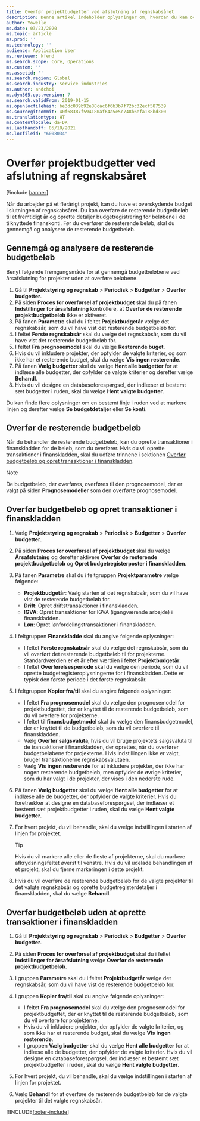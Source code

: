 ```yaml
---
title: Overfør projektbudgetter ved afslutning af regnskabsåret
description: Denne artikel indeholder oplysninger om, hvordan du kan overføre resterende budgetbeløb til fremtidige år og oprette detaljer om budgetregistrering.
author: Yowelle
ms.date: 03/23/2020
ms.topic: article
ms.prod: ''
ms.technology: ''
audience: Application User
ms.reviewer: kfend
ms.search.scope: Core, Operations
ms.custom: ''
ms.assetid: ''
ms.search.region: Global
ms.search.industry: Service industries
ms.author: andchoi
ms.dyn365.ops.version: 7
ms.search.validFrom: 2019-01-15
ms.openlocfilehash: be3dc039b92e88cac6f6b3b7f72bc32ecf587539
ms.sourcegitcommit: 40f68387f594180af64a5e5c748b6efa188bd300
ms.translationtype: HT
ms.contentlocale: da-DK
ms.lasthandoff: 05/10/2021
ms.locfileid: "6008034"
---
```

# <a name="transfer-project-budgets-at-fiscal-year-end"></a>Overfør projektbudgetter ved afslutning af regnskabsåret

[!include [banner](../includes/banner.md)]

Når du arbejder på et flerårigt projekt, kan du have et overskydende budget i slutningen af regnskabsåret. Du kan overføre de resterende budgetbeløb til et fremtidigt år og oprette detaljer budgetregistrering for beløbene i de tilknyttede finanskonti. Før du overfører de resterende beløb, skal du gennemgå og analysere de resterende budgetbeløb.

## <a name="review-and-analyze-remaining-budget-amounts"></a>Gennemgå og analysere de resterende budgetbeløb

Benyt følgende fremgangsmåde for at gennemgå budgetbeløbene ved årsafslutning for projekter uden at overføre beløbene.

1. Gå til **Projektstyring og regnskab** > **Periodisk** > **Budgetter** > **Overfør budgetter**. 
2. På siden **Proces for overførsel af projektbudget** skal du på fanen **Indstillinger for årsafslutning** kontrollere, at **Overfør de resterende projektbudgetbeløb** ikke er aktiveret.
3. På fanen **Parametre** skal du i feltet **Projektbudgetår** vælge det regnskabsår, som du vil have vist det resterende budgetbeløb for. 
4. I feltet **Første regnskabsår** skal du vælge det regnskabsår, som du vil have vist det resterende budgetbeløb for. 
5. I feltet **Fra prognosemodel** skal du vælge **Resterende buget**. 
6. Hvis du vil inkludere projekter, der opfylder de valgte kriterier, og som ikke har et resterende budget, skal du vælge **Vis ingen resterende**.  
7. På fanen **Vælg budgetter** skal du vælge **Hent alle budgetter** for at indlæse alle budgetter, der opfylder de valgte kriterier og derefter vælge **Behandl**. 
8. Hvis du vil designe en databaseforespørgsel, der indlæser et bestemt sæt budgetter i ruden, skal du vælge **Hent valgte budgetter**.

Du kan finde flere oplysninger om en bestemt linje i ruden ved at markere linjen og derefter vælge **Se budgetdetaljer** eller **Se konti**.

## <a name="carry-forward-remaining-budget-amounts"></a>Overfør de resterende budgetbeløb 

Når du behandler de resterende budgetbeløb, kan du oprette transaktioner i finanskladden for de beløb, som du overfører. Hvis du vil oprette transaktioner i finanskladden, skal du udføre trinnene i sektionen [Overfør budgetbeløb og opret transaktioner i finanskladden](#carry-forward). 

> [!NOTE]
> De budgetbeløb, der overføres, overføres til den prognosemodel, der er valgt på siden **Prognosemodeller** som den overførte prognosemodel.  

## <a name="carry-forward-budget-amounts-and-create-general-ledger-transactions"></a><a name="carry-forward"></a>Overfør budgetbeløb og opret transaktioner i finanskladden

1.  Vælg **Projektstyring og regnskab** > **Periodisk** > **Budgetter** > **Overfør budgetter**. 
2. På siden **Proces for overførsel af projektbudget** skal du vælge **Årsafslutning** og derefter aktivere **Overfør de resterende projektbudgetbeløb** og **Opret budgetregisterposter i finanskladden**. 
3. På fanen **Parametre** skal du i feltgruppen **Projektparametre** vælge følgende:

   - **Projektbudgetår**: Vælg starten af det regnskabsår, som du vil have vist de resterende budgetbeløb for. 
   - **Drift**: Opret driftstransaktioner i finanskladden. 
   -  **IGVA**: Opret transaktioner for IGVA (igangværende arbejde) i finanskladden.
   -  **Løn**: Opret lønfordelingstransaktioner i finanskladden. 

5. I feltgruppen **Finanskladde** skal du angive følgende oplysninger: 

   - I feltet **Første regnskabsår** skal du vælge det regnskabsår, som du vil overført det resterende budgetbeløb til for projekterne. Standardværdien er ét år efter værdien i feltet **Projektbudgetår**.
   -  I feltet **Overførelsesperiode** skal du vælge den periode, som du vil oprette budgetregisteroplysningerne for i finanskladden. Dette er typisk den første periode i det første regnskabsår.

6. I feltgruppen **Kopier fra/til** skal du angive følgende oplysninger:

   - I feltet **Fra prognosemodel** skal du vælge den prognosemodel for projektbudgettet, der er knyttet til de resterende budgetbeløb, som du vil overføre for projekterne. 
   - I feltet **til finansbudgetmodel** skal du vælge den finansbudgetmodel, der er knyttet til de budgetbeløb, som du vil overføre til finanskladden. 
   -  Vælg **Overfør salgsvaluta**, hvis du vil bruge projektets salgsvaluta til de transaktioner i finanskladden, der oprettes, når du overfører budgetbeløbene for projekterne. Hvis indstillingen ikke er valgt, bruger transaktionerne regnskabsvalutaen. 
   -  Vælg **Vis ingen resterende** for at inkludere projekter, der ikke har nogen resterende budgetbeløb, men opfylder de øvrige kriterier, som du har valgt i de projekter, der vises i den nederste rude.

7. På fanen **Vælg budgetter** skal du vælge **Hent alle budgetter** for at indlæse alle de budgetter, der opfylder de valgte kriterier. Hvis du foretrækker at designe en databaseforespørgsel, der indlæser et bestemt sæt projektbudgetter i ruden, skal du vælge **Hent valgte budgetter**.
8. For hvert projekt, du vil behandle, skal du vælge indstillingen i starten af linjen for projektet.

    > [!TIP]
    > Hvis du vil markere alle eller de fleste af projekterne, skal du markere afkrydsningsfeltet øverst til venstre. Hvis du vil udelade behandlingen af et projekt, skal du fjerne markeringen i dette projekt.

9. Hvis du vil overføre de resterende budgetbeløb for de valgte projekter til det valgte regnskabsår og oprette budgetregisterdetaljer i finanskladden, skal du vælge **Behandl**.

## <a name="carry-forward-budget-amounts-without-creating-general-ledger-transactions"></a>Overfør budgetbeløb uden at oprette transaktioner i finanskladden

1. Gå til **Projektstyring og regnskab** > **Periodisk** > **Budgetter** > **Overfør budgetter**.
2. På siden **Proces for overførsel af projektbudget** skal du i feltet **Indstillinger for årsafslutning** vælge **Overfør de resterende projektbudgetbeløb**.
3. I gruppen **Parametre** skal du i feltet **Projektbudgetår** vælge det regnskabsår, som du vil have vist de resterende budgetbeløb for.
4. I gruppen **Kopier fra/til** skal du angive følgende oplysninger:

   - I feltet **Fra prognosemodel** skal du vælge den prognosemodel for projektbudgettet, der er knyttet til de resterende budgetbeløb, som du vil overføre for projekterne. 
   - Hvis du vil inkludere projekter, der opfylder de valgte kriterier, og som ikke har et resterende budget, skal du vælge **Vis ingen resterende**.
   - I gruppen **Vælg budgetter** skal du vælge **Hent alle budgetter** for at indlæse alle de budgetter, der opfylder de valgte kriterier. Hvis du vil designe en databaseforespørgsel, der indlæser et bestemt sæt projektbudgetter i ruden, skal du vælge **Hent valgte budgetter**.

5. For hvert projekt, du vil behandle, skal du vælge indstillingen i starten af linjen for projektet. 
6. Vælg **Behandl** for at overføre de resterende budgetbeløb for de valgte projekter til det valgte regnskabsår.



[!INCLUDE[footer-include](../includes/footer-banner.md)]